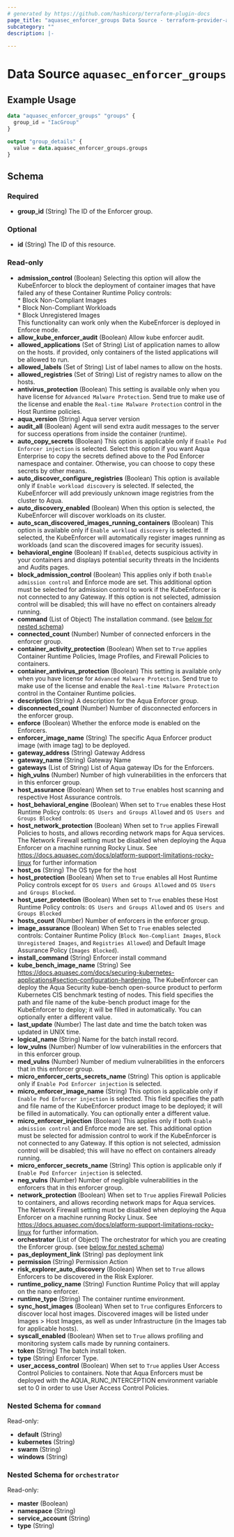 ```yaml
---
# generated by https://github.com/hashicorp/terraform-plugin-docs
page_title: "aquasec_enforcer_groups Data Source - terraform-provider-aquasec"
subcategory: ""
description: |-
  
---
```


# Data Source `aquasec_enforcer_groups`



## Example Usage

```terraform
data "aquasec_enforcer_groups" "groups" {
  group_id = "IacGroup"
}

output "group_details" {
  value = data.aquasec_enforcer_groups.groups
}
```

<!-- schema generated by tfplugindocs -->
## Schema

### Required

- **group_id** (String) The ID of the Enforcer group.

### Optional

- **id** (String) The ID of this resource.

### Read-only

- **admission_control** (Boolean) Selecting this option will allow the KubeEnforcer to block the deployment of container images that have failed any of these Container Runtime Policy controls:\
				* Block Non-Compliant Images\
				* Block Non-Compliant Workloads\
				* Block Unregistered Images\
				This functionality can work only when the KubeEnforcer is deployed in Enforce mode.
- **allow_kube_enforcer_audit** (Boolean) Allow kube enforcer audit.
- **allowed_applications** (Set of String) List of application names to allow on the hosts. if provided, only containers of the listed applications will be allowed to run.
- **allowed_labels** (Set of String) List of label names to allow on the hosts.
- **allowed_registries** (Set of String) List of registry names to allow on the hosts.
- **antivirus_protection** (Boolean) This setting is available only when you have license for `Advanced Malware Protection`. Send true to make use of the license and enable the `Real-time Malware Protection` control in the Host Runtime policies.
- **aqua_version** (String) Aqua server version
- **audit_all** (Boolean) Agent will send extra audit messages to the server for success operations from inside the container (runtime).
- **auto_copy_secrets** (Boolean) This option is applicable only if `Enable Pod Enforcer injection` is selected. Select this option if you want Aqua Enterprise to copy the secrets defined above to the Pod Enforcer namespace and container. Otherwise, you can choose to copy these secrets by other means.
- **auto_discover_configure_registries** (Boolean) This option is available only if `Enable workload discovery` is selected. If selected, the KubeEnforcer will add previously unknown image registries from the cluster to Aqua.
- **auto_discovery_enabled** (Boolean) When this option is selected, the KubeEnforcer will discover workloads on its cluster.
- **auto_scan_discovered_images_running_containers** (Boolean) This option is available only if `Enable workload discovery` is selected. If selected, the KubeEnforcer will automatically register images running as workloads (and scan the discovered images for security issues).
- **behavioral_engine** (Boolean) If `Enabled`, detects suspicious activity in your containers and displays potential security threats in the Incidents and Audits pages.
- **block_admission_control** (Boolean) This applies only if both `Enable admission control` and Enforce mode are set. This additional option must be selected for admission control to work if the KubeEnforcer is not connected to any Gateway. If this option is not selected, admission control will be disabled; this will have no effect on containers already running.
- **command** (List of Object) The installation command. (see [below for nested schema](#nestedatt--command))
- **connected_count** (Number) Number of connected enforcers in the enforcer group.
- **container_activity_protection** (Boolean) When set to `True` applies Container Runtime Policies, Image Profiles, and Firewall Policies to containers.
- **container_antivirus_protection** (Boolean) This setting is available only when you have license for `Advanced Malware Protection`. Send true to make use of the license and enable the `Real-time Malware Protection` control in the Container Runtime policies.
- **description** (String) A description for the Aqua Enforcer group.
- **disconnected_count** (Number) Number of disconnected enforcers in the enforcer group.
- **enforce** (Boolean) Whether the enforce mode is enabled on the Enforcers.
- **enforcer_image_name** (String) The specific Aqua Enforcer product image (with image tag) to be deployed.
- **gateway_address** (String) Gateway Address
- **gateway_name** (String) Gateway Name
- **gateways** (List of String) List of Aqua gateway IDs for the Enforcers.
- **high_vulns** (Number) Number of high vulnerabilities in the enforcers that in this enforcer group.
- **host_assurance** (Boolean) When set to `True` enables host scanning and respective Host Assurance controls.
- **host_behavioral_engine** (Boolean) When set to `True` enables these Host Runtime Policy controls: `OS Users and Groups Allowed` and `OS Users and Groups Blocked`
- **host_network_protection** (Boolean) When set to `True` applies Firewall Policies to hosts, and allows recording network maps for Aqua services. The Network Firewall setting must be disabled when deploying the Aqua Enforcer on a machine running Rocky Linux. See https://docs.aquasec.com/docs/platform-support-limitations-rocky-linux for further information
- **host_os** (String) The OS type for the host
- **host_protection** (Boolean) When set to `True` enables all Host Runtime Policy controls except for `OS Users and Groups Allowed` and `OS Users and Groups Blocked`.
- **host_user_protection** (Boolean) When set to `True` enables these Host Runtime Policy controls: `OS Users and Groups Allowed` and `OS Users and Groups Blocked`
- **hosts_count** (Number) Number of enforcers in the enforcer group.
- **image_assurance** (Boolean) When Set to `True` enables selected controls: Container Runtime Policy (`Block Non-Compliant Images`, `Block Unregistered Images`, and `Registries Allowed`) and Default Image Assurance Policy (`Images Blocked`).
- **install_command** (String) Enforcer install command
- **kube_bench_image_name** (String) See https://docs.aquasec.com/docs/securing-kubernetes-applications#section-configuration-hardening, The KubeEnforcer can deploy the Aqua Security kube-bench open-source product to perform Kubernetes CIS benchmark testing of nodes.
				This field specifies the path and file name of the kube-bench product image for the KubeEnforcer to deploy; it will be filled in automatically. You can optionally enter a different value.
- **last_update** (Number) The last date and time the batch token was updated in UNIX time.
- **logical_name** (String) Name for the batch install record.
- **low_vulns** (Number) Number of low vulnerabilities in the enforcers that in this enforcer group.
- **med_vulns** (Number) Number of medium vulnerabilities in the enforcers that in this enforcer group.
- **micro_enforcer_certs_secrets_name** (String) This option is applicable only if `Enable Pod Enforcer injection` is selected.
- **micro_enforcer_image_name** (String) This option is applicable only if `Enable Pod Enforcer injection` is selected. This field specifies the path and file name of the KubeEnforcer product image to be deployed; it will be filled in automatically. You can optionally enter a different value.
- **micro_enforcer_injection** (Boolean) This applies only if both `Enable admission control` and Enforce mode are set. This additional option must be selected for admission control to work if the KubeEnforcer is not connected to any Gateway. If this option is not selected, admission control will be disabled; this will have no effect on containers already running.
- **micro_enforcer_secrets_name** (String) This option is applicable only if `Enable Pod Enforcer injection` is selected.
- **neg_vulns** (Number) Number of negligible vulnerabilities in the enforcers that in this enforcer group.
- **network_protection** (Boolean) When set to `True` applies Firewall Policies to containers, and allows recording network maps for Aqua services. The Network Firewall setting must be disabled when deploying the Aqua Enforcer on a machine running Rocky Linux. See https://docs.aquasec.com/docs/platform-support-limitations-rocky-linux for further information.
- **orchestrator** (List of Object) The orchestrator for which you are creating the Enforcer group. (see [below for nested schema](#nestedatt--orchestrator))
- **pas_deployment_link** (String) pas deployment link
- **permission** (String) Permission Action
- **risk_explorer_auto_discovery** (Boolean) When set to `True` allows Enforcers to be discovered in the Risk Explorer.
- **runtime_policy_name** (String) Function Runtime Policy that will applay on the nano enforcer.
- **runtime_type** (String) The container runtime environment.
- **sync_host_images** (Boolean) When set to `True` configures Enforcers to discover local host images. Discovered images will be listed under Images > Host Images, as well as under Infrastructure (in the Images tab for applicable hosts).
- **syscall_enabled** (Boolean) When set to `True` allows profiling and monitoring system calls made by running containers.
- **token** (String) The batch install token.
- **type** (String) Enforcer Type.
- **user_access_control** (Boolean) When set to `True` applies User Access Control Policies to containers. Note that Aqua Enforcers must be deployed with the AQUA_RUNC_INTERCEPTION environment variable set to 0 in order to use User Access Control Policies.

<a id="nestedatt--command"></a>
### Nested Schema for `command`

Read-only:

- **default** (String)
- **kubernetes** (String)
- **swarm** (String)
- **windows** (String)


<a id="nestedatt--orchestrator"></a>
### Nested Schema for `orchestrator`

Read-only:

- **master** (Boolean)
- **namespace** (String)
- **service_account** (String)
- **type** (String)


